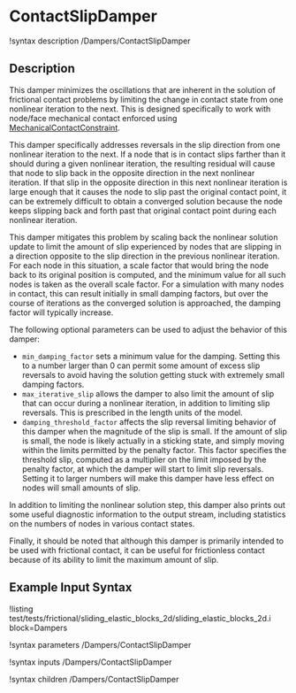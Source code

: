 # ContactSlipDamper

!syntax description /Dampers/ContactSlipDamper

## Description

This damper minimizes the oscillations that are inherent in the solution of frictional contact problems by limiting the change in contact state from one nonlinear iteration to the next. This is designed specifically to work with node/face mechanical contact enforced using [MechanicalContactConstraint](/constraints/MechanicalContactConstraint.md).

This damper specifically addresses reversals in the slip direction from one nonlinear iteration to the next. If a node that is in contact slips farther than it should during a given nonlinear iteration, the resulting residual will cause that node to slip back in the opposite direction in the next nonlinear iteration. If that slip in the opposite direction in this next nonlinear iteration is large enough that it causes the node to slip past the original contact point, it can be extremely difficult to obtain a converged solution because the node keeps slipping back and forth past that original contact point during each nonlinear iteration.

This damper mitigates this problem by scaling back the nonlinear solution update to limit the amount of slip experienced by nodes that are slipping in a direction opposite to the slip direction in the previous nonlinear iteration. For each node in this situation, a scale factor that would bring the node back to its original position is computed, and the minimum value for all such nodes is taken as the overall scale factor. For a simulation with many nodes in contact, this can result initially in small damping factors, but over the course of iterations as the converged solution is approached, the damping factor will typically increase.

The following optional parameters can be used to adjust the behavior of this damper:

- `min_damping_factor` sets a minimum value for the damping. Setting this to a number larger than 0 can permit some amount of excess slip reversals to avoid having the solution getting stuck with extremely small damping factors.
- `max_iterative_slip` allows the damper to also limit the amount of slip that can occur during a nonlinear iteration, in addition to limiting slip reversals. This is prescribed in the length units of the model.
- `damping_threshold_factor` affects the slip reversal limiting behavior of this damper when the magnitude of the slip is small. If the amount of slip is small, the node is likely actually in a sticking state, and simply moving within the limits permitted by the penalty factor. This factor specifies the threshold slip, computed as a multiplier on the limit imposed by the penalty factor, at which the damper will start to limit slip reversals. Setting it to larger numbers will make this damper have less effect on nodes will small amounts of slip.

In addition to limiting the nonlinear solution step, this damper also prints out some useful diagnostic information to the output stream, including statistics on the numbers of nodes in various contact states.

Finally, it should be noted that although this damper is primarily intended to be used with frictional contact, it can be useful for frictionless contact because of its ability to limit the maximum amount of slip.

## Example Input Syntax

!listing test/tests/frictional/sliding_elastic_blocks_2d/sliding_elastic_blocks_2d.i block=Dampers

!syntax parameters /Dampers/ContactSlipDamper

!syntax inputs /Dampers/ContactSlipDamper

!syntax children /Dampers/ContactSlipDamper
